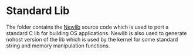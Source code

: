 # Standard Lib

The folder contains the [Newlib](https://sourceware.org/newlib/) source code which 
is used to port a standard C lib for building OS applications. Newlib is also used 
to generate nohost version of the lib which is used by the kernel for some standard 
string and memory manipulation functions.
